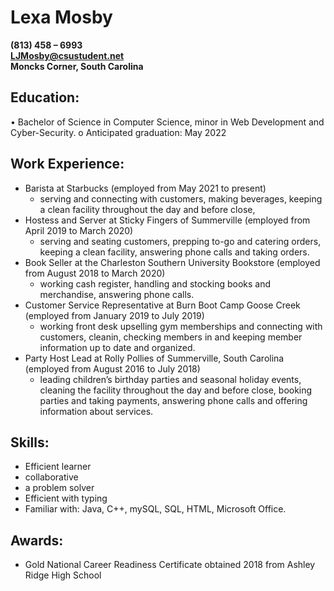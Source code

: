 Lexa Mosby
=========
**(813) 458 – 6993**\
**LJMosby@csustudent.net**\
**Moncks Corner, South Carolina**

## Education: 
•	Bachelor of Science in Computer Science, minor in Web Development and Cyber-Security. 
o	Anticipated graduation: May 2022

## Work Experience:
- Barista at Starbucks (employed from May 2021 to present)
  - serving and connecting with customers, making beverages, keeping a clean facility throughout the day and before close, 
- Hostess and Server at Sticky Fingers of Summerville (employed from April 2019 to March 2020)
  - serving and seating customers, prepping to-go and catering orders, keeping a clean facility, answering phone calls and taking orders. 
- Book Seller at the Charleston Southern University Bookstore (employed from August 2018 to March 2020)
  - working cash register, handling and stocking books and merchandise, answering phone calls. 
- Customer Service Representative at Burn Boot Camp Goose Creek (employed from January 2019 to July 2019)
  - working front desk upselling gym memberships and connecting with customers, cleanin, checking members in and keeping member information up to date and organized. 
- Party Host Lead at Rolly Pollies of Summerville, South Carolina (employed from August 2016 to July 2018)
  - leading children’s birthday parties and seasonal holiday events, cleaning the facility throughout the day and before close, booking parties and taking payments, answering phone calls and offering information about services. 

## Skills:
- Efficient learner
- collaborative
- a problem solver
- Efficient with typing
- Familiar with: Java, C++, mySQL, SQL, HTML, Microsoft Office.

## Awards:
- Gold National Career Readiness Certificate obtained 2018 from Ashley Ridge High School
